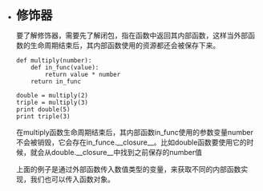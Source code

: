 +   **<font size = 5>修饰器</font>**

    要了解修饰器，需要先了解闭包，指在函数中返回其内部函数，这样当外部函数的生命周期结束后，其内部函数使用的资源都还会被保存下来。
    ```
    def multiply(number):
        def in_func(value):
            return value * number
        return in_func

    double = multiply(2)
    triple = multiply(3)
    print double(5)
    print triple(3)

    ```
    

    在multiply函数生命周期结束后，其内部函数in_func使用的参数变量number不会被销毁，它会存在in_funce.\_\_closure\_\_。比如double函数要使用它的时候，就会从double.\_\_closure\_\_中找到之前保存的number值

    上面的例子是通过外部函数传入数值类型的变量，来获取不同的内部函数实现，我们也可以传入函数对象。

    